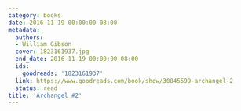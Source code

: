 ```yaml
---
category: books
date: 2016-11-19 00:00:00-08:00
metadata:
  authors:
  - William Gibson
  cover: 1823161937.jpg
  end_date: 2016-11-19 00:00:00-08:00
  ids:
    goodreads: '1823161937'
  link: https://www.goodreads.com/book/show/30845599-archangel-2
  status: read
title: 'Archangel #2'
---
```

